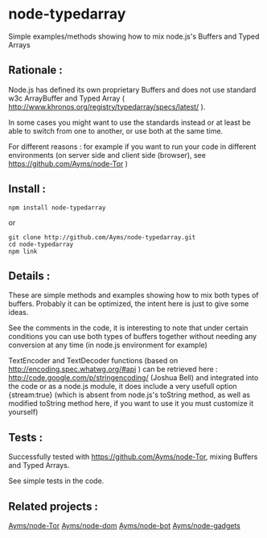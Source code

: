 node-typedarray
===

Simple examples/methods showing how to mix node.js's Buffers and Typed Arrays

## Rationale :

Node.js has defined its own proprietary Buffers and does not use standard w3c ArrayBuffer and Typed Array ( http://www.khronos.org/registry/typedarray/specs/latest/ ).

In some cases you might want to use the standards instead or at least be able to switch from one to another, or use both at the same time.

For different reasons : for example if you want to run your code in different environments (on server side and client side (browser), see https://github.com/Ayms/node-Tor )

## Install :

	npm install node-typedarray

or

    git clone http://github.com/Ayms/node-typedarray.git
    cd node-typedarray
    npm link

## Details :

These are simple methods and examples showing how to mix both types of buffers. Probably it can be optimized, the intent here is just to give some ideas.

See the comments in the code, it is interesting to note that under certain conditions you can use both types of buffers together without needing any conversion at any time (in node.js environment for example)

TextEncoder and TextDecoder functions (based on http://encoding.spec.whatwg.org/#api ) can be retrieved here : http://code.google.com/p/stringencoding/ (Joshua Bell) and integrated into the code or as a node.js module, it does include a very usefull option {stream:true} (which is absent from node.js's toString method, as well as modified toString method here, if you want to use it you must customize it yourself)

## Tests :

Successfully tested with https://github.com/Ayms/node-Tor, mixing Buffers and Typed Arrays.

See simple tests in the code.
	
## Related projects :

[Ayms/node-Tor](https://github.com/Ayms/node-Tor)
[Ayms/node-dom](https://github.com/Ayms/node-dom)
[Ayms/node-bot](https://github.com/Ayms/node-bot)
[Ayms/node-gadgets](https://github.com/Ayms/node-gadgets)
